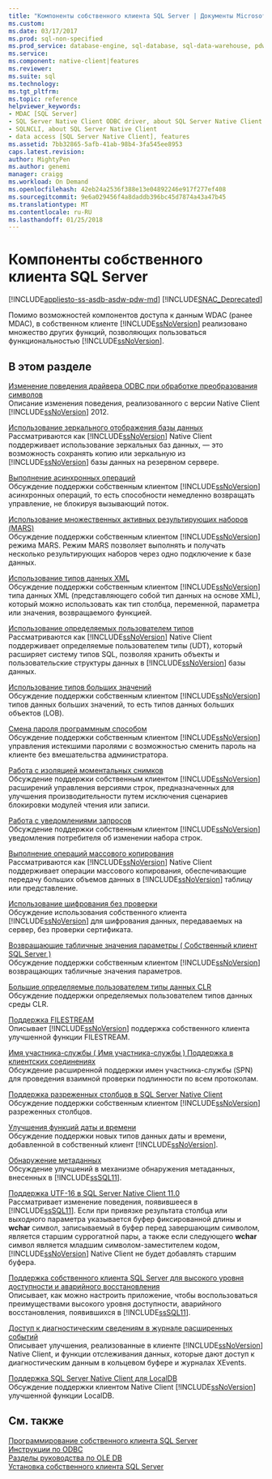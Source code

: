 ```yaml
---
title: "Компоненты собственного клиента SQL Server | Документы Microsoft"
ms.custom: 
ms.date: 03/17/2017
ms.prod: sql-non-specified
ms.prod_service: database-engine, sql-database, sql-data-warehouse, pdw
ms.service: 
ms.component: native-client|features
ms.reviewer: 
ms.suite: sql
ms.technology: 
ms.tgt_pltfrm: 
ms.topic: reference
helpviewer_keywords:
- MDAC [SQL Server]
- SQL Server Native Client ODBC driver, about SQL Server Native Client ODBC driver
- SQLNCLI, about SQL Server Native Client
- data access [SQL Server Native Client], features
ms.assetid: 7bb32865-5afb-41ab-98b4-3fa545ee8953
caps.latest.revision: 
author: MightyPen
ms.author: genemi
manager: craigg
ms.workload: On Demand
ms.openlocfilehash: 42eb24a2536f388e13e04892246e917f277ef408
ms.sourcegitcommit: 9e6a029456f4a8daddb396bc45d7874a43a47b45
ms.translationtype: MT
ms.contentlocale: ru-RU
ms.lasthandoff: 01/25/2018
---
```

# <a name="sql-server-native-client-features"></a>Компоненты собственного клиента SQL Server
[!INCLUDE[appliesto-ss-asdb-asdw-pdw-md](../../../includes/appliesto-ss-asdb-asdw-pdw-md.md)]
[!INCLUDE[SNAC_Deprecated](../../../includes/snac-deprecated.md)]

  Помимо возможностей компонентов доступа к данным WDAC (ранее MDAC), в собственном клиенте [!INCLUDE[ssNoVersion](../../../includes/ssnoversion-md.md)] реализовано множество других функций, позволяющих пользоваться функциональностью [!INCLUDE[ssNoVersion](../../../includes/ssnoversion-md.md)].  
  
## <a name="in-this-section"></a>В этом разделе  
 [Изменение поведения драйвера ODBC при обработке преобразования символов](../../../relational-databases/native-client/features/odbc-driver-behavior-change-when-handling-character-conversions.md)  
 Описание изменения поведения, реализованного с версии Native Client [!INCLUDE[ssNoVersion](../../../includes/ssnoversion-md.md)] 2012.  
  
 [Использование зеркального отображения базы данных](../../../relational-databases/native-client/features/using-database-mirroring.md)  
 Рассматриваются как [!INCLUDE[ssNoVersion](../../../includes/ssnoversion-md.md)] Native Client поддерживает использование зеркальных баз данных, — это возможность сохранять копию или зеркальную из [!INCLUDE[ssNoVersion](../../../includes/ssnoversion-md.md)] базы данных на резервном сервере.  
  
 [Выполнение асинхронных операций](../../../relational-databases/native-client/features/performing-asynchronous-operations.md)  
 Обсуждение поддержки собственным клиентом [!INCLUDE[ssNoVersion](../../../includes/ssnoversion-md.md)] асинхронных операций, то есть способности немедленно возвращать управление, не блокируя вызывающий поток.  
  
 [Использование множественных активных результирующих наборов (MARS)](../../../relational-databases/native-client/features/using-multiple-active-result-sets-mars.md)  
 Обсуждение поддержки собственным клиентом [!INCLUDE[ssNoVersion](../../../includes/ssnoversion-md.md)] режима MARS. Режим MARS позволяет выполнять и получать несколько результирующих наборов через одно подключение к базе данных.  
  
 [Использование типов данных XML](../../../relational-databases/native-client/features/using-xml-data-types.md)  
 Обсуждение поддержки собственным клиентом [!INCLUDE[ssNoVersion](../../../includes/ssnoversion-md.md)] типа данных XML (представляющего собой тип данных на основе XML), который можно использовать как тип столбца, переменной, параметра или значения, возвращаемого функцией.  
  
 [Использование определяемых пользователем типов](../../../relational-databases/native-client/features/using-user-defined-types.md)  
 Рассматриваются как [!INCLUDE[ssNoVersion](../../../includes/ssnoversion-md.md)] Native Client поддерживает определяемые пользователем типы (UDT), который расширяет систему типов SQL, позволяя хранить объекты и пользовательские структуры данных в [!INCLUDE[ssNoVersion](../../../includes/ssnoversion-md.md)] базы данных.  
  
 [Использование типов больших значений](../../../relational-databases/native-client/features/using-large-value-types.md)  
 Обсуждение поддержки собственным клиентом [!INCLUDE[ssNoVersion](../../../includes/ssnoversion-md.md)] типов данных больших значений, то есть типов данных больших объектов (LOB).  
  
 [Смена пароля программным способом](../../../relational-databases/native-client/features/changing-passwords-programmatically.md)  
 Обсуждение поддержки собственным клиентом [!INCLUDE[ssNoVersion](../../../includes/ssnoversion-md.md)] управления истекшими паролями с возможностью сменить пароль на клиенте без вмешательства администратора.  
  
 [Работа с изоляцией моментальных снимков](../../../relational-databases/native-client/features/working-with-snapshot-isolation.md)  
 Обсуждение поддержки собственным клиентом [!INCLUDE[ssNoVersion](../../../includes/ssnoversion-md.md)] расширений управления версиями строк, предназначенных для улучшения производительности путем исключения сценариев блокировки модулей чтения или записи.  
  
 [Работа с уведомлениями запросов](../../../relational-databases/native-client/features/working-with-query-notifications.md)  
 Обсуждение поддержки собственным клиентом [!INCLUDE[ssNoVersion](../../../includes/ssnoversion-md.md)] уведомления потребителя об изменении набора строк.  
  
 [Выполнение операций массового копирования](../../../relational-databases/native-client/features/performing-bulk-copy-operations.md)  
 Рассматриваются как [!INCLUDE[ssNoVersion](../../../includes/ssnoversion-md.md)] Native Client поддерживает операции массового копирования, обеспечивающие передачу больших объемов данных в [!INCLUDE[ssNoVersion](../../../includes/ssnoversion-md.md)] таблицу или представление.  
  
 [Использование шифрования без проверки](../../../relational-databases/native-client/features/using-encryption-without-validation.md)  
 Обсуждение использования собственного клиента [!INCLUDE[ssNoVersion](../../../includes/ssnoversion-md.md)] для шифрования данных, передаваемых на сервер, без проверки сертификата.  
  
 [Возвращающие табличные значения параметры &#40; Собственный клиент SQL Server &#41;](../../../relational-databases/native-client/features/table-valued-parameters-sql-server-native-client.md)  
 Обсуждение поддержки собственным клиентом [!INCLUDE[ssNoVersion](../../../includes/ssnoversion-md.md)] возвращающих табличные значения параметров.  
  
 [Большие определяемые пользователем типы данных CLR](../../../relational-databases/native-client/features/large-clr-user-defined-types.md)  
 Обсуждение поддержки определяемых пользователем типов данных среды CLR.  
  
 [Поддержка FILESTREAM](../../../relational-databases/native-client/features/filestream-support.md)  
 Описывает [!INCLUDE[ssNoVersion](../../../includes/ssnoversion-md.md)] поддержка собственного клиента улучшенной функции FILESTREAM.  
  
 [Имя участника-службы &#40; Имя участника-службы &#41; Поддержка в клиентских соединениях](../../../relational-databases/native-client/features/service-principal-name-spn-support-in-client-connections.md)  
 Обсуждение расширенной поддержки имен участника-службы (SPN) для проведения взаимной проверки подлинности по всем протоколам.  
  
 [Поддержка разреженных столбцов в SQL Server Native Client](../../../relational-databases/native-client/features/sparse-columns-support-in-sql-server-native-client.md)  
 Обсуждение поддержки собственным клиентом [!INCLUDE[ssNoVersion](../../../includes/ssnoversion-md.md)] разреженных столбцов.  
  
 [Улучшения функций даты и времени](../../../relational-databases/native-client/features/date-and-time-improvements.md)  
 Обсуждение поддержки новых типов данных даты и времени, добавленной в собственный клиент [!INCLUDE[ssNoVersion](../../../includes/ssnoversion-md.md)].  
  
 [Обнаружение метаданных](../../../relational-databases/native-client/features/metadata-discovery.md)  
 Обсуждение улучшений в механизме обнаружения метаданных, внесенных в [!INCLUDE[ssSQL11](../../../includes/sssql11-md.md)].  
  
 [Поддержка UTF-16 в SQL Server Native Client 11.0](../../../relational-databases/native-client/features/utf-16-support-in-sql-server-native-client-11-0.md)  
 Рассматривает изменение поведения, появившееся в [!INCLUDE[ssSQL11](../../../includes/sssql11-md.md)]. Если при привязке результата столбца или выходного параметра указывается буфер фиксированной длины и **wchar** символ, записываемый в буфер перед завершающим символом, является старшим суррогатной пары, а также если следующего **wchar** символ является младшим символом-заместителем кодом, [!INCLUDE[ssNoVersion](../../../includes/ssnoversion-md.md)] Native Client не будет добавлять старшим буфера.  
  
 [Поддержка собственного клиента SQL Server для высокого уровня доступности и аварийного восстановления](../../../relational-databases/native-client/features/sql-server-native-client-support-for-high-availability-disaster-recovery.md)  
 Описывает, как можно настроить приложение, чтобы воспользоваться преимуществами высокого уровня доступности, аварийного восстановления, появившихся в [!INCLUDE[ssSQL11](../../../includes/sssql11-md.md)].  
  
 [Доступ к диагностическим сведениям в журнале расширенных событий](../../../relational-databases/native-client/features/accessing-diagnostic-information-in-the-extended-events-log.md)  
 Описывает улучшения, реализованные в клиенте [!INCLUDE[ssNoVersion](../../../includes/ssnoversion-md.md)] Native Client, и функции отслеживания данных, которые дают доступ к диагностическим данным в кольцевом буфере и журналах XEvents.  
  
 [Поддержка SQL Server Native Client для LocalDB](../../../relational-databases/native-client/features/sql-server-native-client-support-for-localdb.md)  
 Обсуждение поддержки клиентом Native Client [!INCLUDE[ssNoVersion](../../../includes/ssnoversion-md.md)] улучшенной функции LocalDB.  
  
## <a name="see-also"></a>См. также  
 [Программирование собственного клиента SQL Server](../../../relational-databases/native-client/sql-server-native-client-programming.md)   
 [Инструкции по ODBC](../../../relational-databases/native-client-odbc-how-to/odbc-how-to-topics.md)   
 [Разделы руководства по OLE DB](../../../relational-databases/native-client-ole-db-how-to/ole-db-how-to-topics.md)   
 [Установка собственного клиента SQL Server](../../../relational-databases/native-client/applications/installing-sql-server-native-client.md)  
  
  
